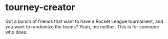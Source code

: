 # tourney-creator
Got a bunch of friends that want to have a Rocket League tournament, and you want to randomize the teams? Yeah, me neither. This is for someone who does.
